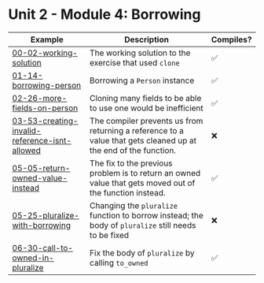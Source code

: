 # Unit 2 - Module 4: Borrowing

| Example | Description | Compiles? |
|---------|-------------|-----------|
| [00-02-working-solution](00-02-working-solution) | The working solution to the exercise that used `clone` | ✅ |
| [01-14-borrowing-person](01-14-borrowing-person) | Borrowing a `Person` instance | ✅ |
| [02-26-more-fields-on-person](02-26-more-fields-on-person) | Cloning many fields to be able to use one would be inefficient | ✅ |
| [03-53-creating-invalid-reference-isnt-allowed](03-53-creating-invalid-reference-isnt-allowed) | The compiler prevents us from returning a reference to a value that gets cleaned up at the end of the function. | ❌ |
| [05-05-return-owned-value-instead](05-05-return-owned-value-instead) | The fix to the previous problem is to return an owned value that gets moved out of the function instead. | ✅ |
| [05-25-pluralize-with-borrowing](05-25-pluralize-with-borrowing) | Changing the `pluralize` function to borrow instead; the body of `pluralize` still needs to be fixed | ❌ |
| [06-30-call-to-owned-in-pluralize](06-30-call-to-owned-in-pluralize) | Fix the body of `pluralize` by calling `to_owned` | ✅ |
